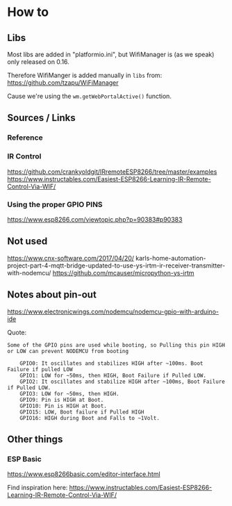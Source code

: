 # How to

## Libs

Most libs are added in "platformio.ini", but WifiManager is (as we speak) only released on 0.16.

Therefore WifiManger is added manually in `libs` from:
https://github.com/tzapu/WiFiManager

Cause we're using the `wm.getWebPortalActive()` function.

## Sources / Links

### Reference

### IR Control

https://github.com/crankyoldgit/IRremoteESP8266/tree/master/examples
https://www.instructables.com/Easiest-ESP8266-Learning-IR-Remote-Control-Via-WIF/

### Using the proper GPIO PINS

https://www.esp8266.com/viewtopic.php?p=90383#p90383

## Not used

https://www.cnx-software.com/2017/04/20/
karls-home-automation-project-part-4-mqtt-bridge-updated-to-use-ys-irtm-ir-receiver-transmitter-with-nodemcu/
https://github.com/mcauser/micropython-ys-irtm

## Notes about pin-out

https://www.electronicwings.com/nodemcu/nodemcu-gpio-with-arduino-ide

Quote:

```
Some of the GPIO pins are used while booting, so Pulling this pin HIGH or LOW can prevent NODEMCU from booting

    GPIO0: It oscillates and stabilizes HIGH after ~100ms. Boot Failure if pulled LOW
    GPIO1: LOW for ~50ms, then HIGH, Boot Failure if Pulled LOW.
    GPIO2: It oscillates and stabilize HIGH after ~100ms, Boot Failure if Pulled LOW.
    GPIO3: LOW for ~50ms, then HIGH.
    GPIO9: Pin is HIGH at Boot.
    GPIO10: Pin is HIGH at Boot.
    GPIO15: LOW, Boot failure if Pulled HIGH
    GPIO16: HIGH during Boot and Falls to ~1Volt.
```

## Other things

### ESP Basic

https://www.esp8266basic.com/editor-interface.html

Find inspiration here:
https://www.instructables.com/Easiest-ESP8266-Learning-IR-Remote-Control-Via-WIF/
